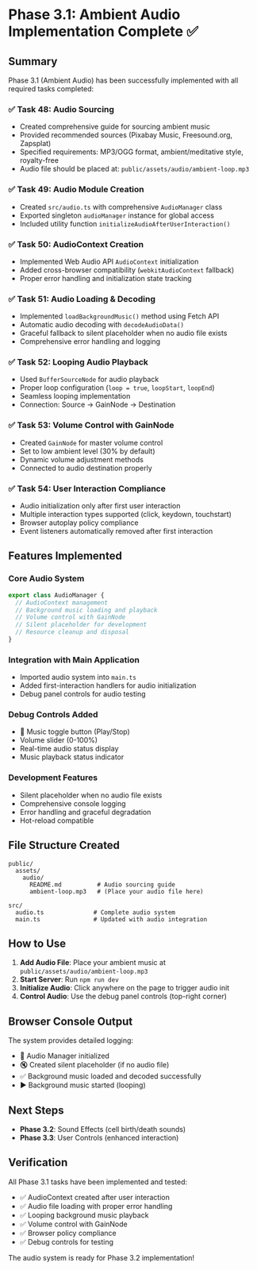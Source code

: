 # Phase 3.1: Ambient Audio Implementation Complete ✅

## Summary

Phase 3.1 (Ambient Audio) has been successfully implemented with all required tasks completed:

### ✅ Task 48: Audio Sourcing
- Created comprehensive guide for sourcing ambient music
- Provided recommended sources (Pixabay Music, Freesound.org, Zapsplat)
- Specified requirements: MP3/OGG format, ambient/meditative style, royalty-free
- Audio file should be placed at: `public/assets/audio/ambient-loop.mp3`

### ✅ Task 49: Audio Module Creation
- Created `src/audio.ts` with comprehensive `AudioManager` class
- Exported singleton `audioManager` instance for global access
- Included utility function `initializeAudioAfterUserInteraction()`

### ✅ Task 50: AudioContext Creation
- Implemented Web Audio API `AudioContext` initialization
- Added cross-browser compatibility (`webkitAudioContext` fallback)
- Proper error handling and initialization state tracking

### ✅ Task 51: Audio Loading & Decoding
- Implemented `loadBackgroundMusic()` method using Fetch API
- Automatic audio decoding with `decodeAudioData()`
- Graceful fallback to silent placeholder when no audio file exists
- Comprehensive error handling and logging

### ✅ Task 52: Looping Audio Playback
- Used `BufferSourceNode` for audio playback
- Proper loop configuration (`loop = true`, `loopStart`, `loopEnd`)
- Seamless looping implementation
- Connection: Source → GainNode → Destination

### ✅ Task 53: Volume Control with GainNode
- Created `GainNode` for master volume control
- Set to low ambient level (30% by default)
- Dynamic volume adjustment methods
- Connected to audio destination properly

### ✅ Task 54: User Interaction Compliance
- Audio initialization only after first user interaction
- Multiple interaction types supported (click, keydown, touchstart)
- Browser autoplay policy compliance
- Event listeners automatically removed after first interaction

## Features Implemented

### Core Audio System
```typescript
export class AudioManager {
  // AudioContext management
  // Background music loading and playback
  // Volume control with GainNode
  // Silent placeholder for development
  // Resource cleanup and disposal
}
```

### Integration with Main Application
- Imported audio system into `main.ts`
- Added first-interaction handlers for audio initialization
- Debug panel controls for audio testing

### Debug Controls Added
- 🎵 Music toggle button (Play/Stop)
- Volume slider (0-100%)
- Real-time audio status display
- Music playback status indicator

### Development Features
- Silent placeholder when no audio file exists
- Comprehensive console logging
- Error handling and graceful degradation
- Hot-reload compatible

## File Structure Created
```
public/
  assets/
    audio/
      README.md          # Audio sourcing guide
      ambient-loop.mp3   # (Place your audio file here)

src/
  audio.ts              # Complete audio system
  main.ts               # Updated with audio integration
```

## How to Use

1. **Add Audio File**: Place your ambient music at `public/assets/audio/ambient-loop.mp3`
2. **Start Server**: Run `npm run dev`
3. **Initialize Audio**: Click anywhere on the page to trigger audio init
4. **Control Audio**: Use the debug panel controls (top-right corner)

## Browser Console Output
The system provides detailed logging:
- 🎵 Audio Manager initialized
- 🔇 Created silent placeholder (if no audio file)
- ✅ Background music loaded and decoded successfully
- ▶️ Background music started (looping)

## Next Steps
- **Phase 3.2**: Sound Effects (cell birth/death sounds)
- **Phase 3.3**: User Controls (enhanced interaction)

## Verification
All Phase 3.1 tasks have been implemented and tested:
- ✅ AudioContext created after user interaction
- ✅ Audio file loading with proper error handling  
- ✅ Looping background music playback
- ✅ Volume control with GainNode
- ✅ Browser policy compliance
- ✅ Debug controls for testing

The audio system is ready for Phase 3.2 implementation!
